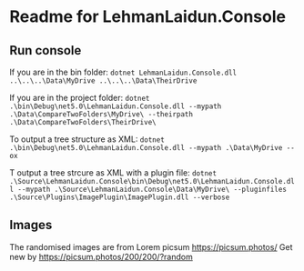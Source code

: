 ﻿# Readme for LehmanLaidun.Console

## Run console

If you are in the bin folder: 
`dotnet LehmanLaidun.Console.dll ..\..\..\Data\MyDrive ..\..\..\Data\TheirDrive`

If you are in the project folder: 
`dotnet .\bin\Debug\net5.0\LehmanLaidun.Console.dll --mypath .\Data\CompareTwoFolders\MyDrive\ --theirpath .\Data\CompareTwoFolders\TheirDrive\`

To output a tree structure as XML:
`dotnet .\bin\Debug\net5.0\LehmanLaidun.Console.dll --mypath .\Data\MyDrive --ox`

T output a tree strcure as XML with a plugin file:
`dotnet .\Source\LehmanLaidun.Console\bin\Debug\net5.0\LehmanLaidun.Console.dll --mypath .\Source\LehmanLaidun.Console\Data\MyDrive\ --pluginfiles .\Source\Plugins\ImagePlugin\ImagePlugin.dll --verbose`

## Images
The randomised images are from Lorem picsum https://picsum.photos/
Get new by https://picsum.photos/200/200/?random

